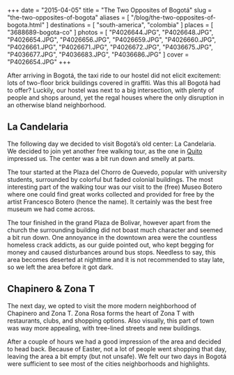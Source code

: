 +++
date    = "2015-04-05"
title   = "The Two Opposites of Bogotá"
slug    = "the-two-opposites-of-bogota"
aliases = [ "/blog/the-two-opposites-of-bogota.html" ]
destinations = [ "south-america", "colombia" ]
places  = [ "3688689-bogota-co" ]
photos  = [
  "P4026644.JPG", "P4026648.JPG", "P4026654.JPG", "P4026656.JPG", "P4026659.JPG",
  "P4026660.JPG", "P4026661.JPG", "P4026671.JPG", "P4026672.JPG", "P4036675.JPG",
  "P4036677.JPG", "P4036683.JPG", "P4036686.JPG"
]
cover = "P4026654.JPG"
+++

After arriving in Bogotá, the taxi ride to our hostel did not elicit excitement: lots of two-floor brick buildings covered in graffiti. Was this all Bogotá had to offer? Luckily, our hostel was next to a big intersection, with plenty of people and shops around, yet the regal houses where the only disruption in an otherwise bland neighborhood.
<!--more-->
## La Candelaria
The following day we decided to visit Bogotá’s old center: La Candelaria. We decided to join yet another free walking tour, as the one in [Quito](/blog/equatorial-quito.html) impressed us. The center was a bit run down and smelly at parts.

The tour started at the Plaza del Chorro de Quevedo, popular with university students, surrounded by colorful but faded colonial buildings. The most interesting part of the walking tour was our visit to the (free) Museo Botero where one could find great works collected and provided for free by the artist Francesco Botero (hence the name). It certainly was the best free museum we had come across.

The tour finished in the grand Plaza de Bolivar, however apart from the church the surrounding building did not boast much character and seemed a bit run down. One annoyance in the downtown area were the countless homeless crack addicts, as our guide pointed out, who kept begging for money and caused disturbances around bus stops. Needless to say, this area becomes deserted at nighttime and it is not recommended to stay late, so we left the area before it got dark.

## Chapinero & Zona T
The next day, we opted to visit the more modern neighborhood of Chapinero and Zona T. Zona Rosa forms the heart of Zona T with restaurants, clubs, and shopping options. Also visually, this part of town was way more appealing, with tree-lined streets and new buildings.

After a couple of hours we had a good impression of the area and decided to head back. Because of Easter, not a lot of people went shopping that day, leaving the area a bit empty (but not unsafe). We felt our two days in Bogotá were sufficient to see most of the cities neighborhoods and highlights.